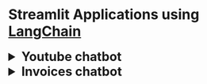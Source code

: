 # Streamlit Applications using [LangChain](https://github.com/hwchase17/langchain)

<details>
   <summary style="font-size: 25px;font-weight: bold">Youtube chatbot</summary>
   <p>

### Video Demo

### [Code](./Search_in_YouTube_video)
</p>
</details>

<details>
    <summary style="font-size: 25px;font-weight: bold">Invoices chatbot</summary>
    <p>

### Video Demo

### [Code](./Invoices_chatbot)
   
</p>
</details>
